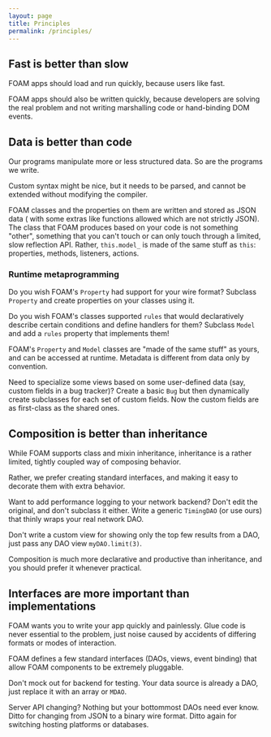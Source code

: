 ```yaml
---
layout: page
title: Principles
permalink: /principles/
---
```


## Fast is better than slow

FOAM apps should load and run quickly, because users like fast.

FOAM apps should also be written quickly, because developers are solving the
real problem and not writing marshalling code or hand-binding DOM events.

## Data is better than code

Our programs manipulate more or less structured data. So are the programs we
write.

Custom syntax might be nice, but it needs to be parsed, and cannot be extended
without modifying the compiler.

FOAM classes and the properties on them are written and stored as JSON data (
with some extras like functions allowed which are not strictly JSON). The class
that FOAM produces based on your code is not something "other", something that
you can't touch or can only touch through a limited, slow reflection API.
Rather, `this.model_` is made of the same stuff as `this`: properties, methods,
listeners, actions.

### Runtime metaprogramming

Do you wish FOAM's `Property` had support for your wire format? Subclass
`Property` and create properties on your classes using it.

Do you wish FOAM's classes supported `rules` that would declaratively describe
certain conditions and define handlers for them? Subclass `Model` and add a
`rules` property that implements them!

FOAM's `Property` and `Model` classes are "made of the same stuff" as yours, and
can be accessed at runtime. Metadata is different from data only by convention.

Need to specialize some views based on some user-defined data (say, custom
fields in a bug tracker)? Create a basic `Bug` but then dynamically create
subclasses for each set of custom fields. Now the custom fields are as
first-class as the shared ones.


## Composition is better than inheritance

While FOAM supports class and mixin inheritance, inheritance is a rather
limited, tightly coupled way of composing behavior.

Rather, we prefer creating standard interfaces, and making it easy to decorate
them with extra behavior.

Want to add performance logging to your network backend? Don't edit the
original, and don't subclass it either. Write a generic `TimingDAO` (or use
ours) that thinly wraps your real network DAO.

Don't write a custom view for showing only the top few results from a DAO, just
pass any DAO view `myDAO.limit(3)`.

Composition is much more declarative and productive than inheritance, and you
should prefer it whenever practical.


## Interfaces are more important than implementations

FOAM wants you to write your app quickly and painlessly. Glue code is never
essential to the problem, just noise caused by accidents of differing formats
or modes of interaction.

FOAM defines a few standard interfaces (DAOs, views, event binding) that allow
FOAM components to be extremely pluggable.

Don't mock out for backend for testing. Your data source is already a DAO, just
replace it with an array or `MDAO`.

Server API changing? Nothing but your bottommost DAOs need ever know. Ditto for
changing from JSON to a binary wire format. Ditto again for switching hosting
platforms or databases.


